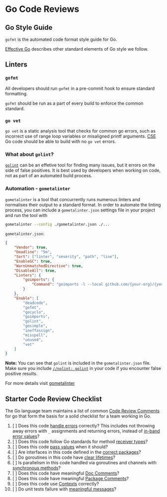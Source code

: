 # Go Code Reviews

## Go Style Guide

```gofmt``` is the automated code format style guide for Go.

[Effective Go](https://golang.org/doc/effective_go.html) describes other standard elements of Go style we follow.

## Linters

### ```gofmt```

All developers should run ```gofmt``` in a pre-commit hook to ensure standard formatting.

```gofmt``` should be run as a part of every build to enforce the common standard.

### ```go vet```

```go vet``` is a static analysis tool that checks for common go errors, such as incorrect use of range loop variables or misaligned printf arguments. [CSE](../CSE.md) Go code should be able to build with no ```go vet``` errors.


### What about ```golint```?

[```golint```](https://github.com/golang/lint) can be an effetive tool for finding many issues, but it errors on the side of false positives. It is best used by developers when working on code, not as part of an automated build process.


### Automation - ```gometalinter```

```gometalinter``` is a tool that concurrently runs numerous linters and normalises their output to a standard format.
In order to automate the linting process, you can include a `gometalinter.json` settings file in your project and run the tool with
```sh 
gometalinter --config ./gometalinter.json ./...
```

`gometalinter.json`:
```json
{
    "Vendor": true,
    "Deadline": "5m",
    "Sort": ["linter", "severity", "path", "line"],
    "EnableGC": true,
    "WarnUnmatchedDirective": true,
    "DisableAll": true,
    "Linters": {
        "goimports": {
            "Command": "goimports -l --local github.com/{your-org}/{your-repo}"
        }
    },
    "Enable": [
        "deadcode",
        "gofmt",
        "gocyclo",
        "goimports",
        "golint",
        "gosimple",
        "ineffassign",
        "misspell",
        "unused",
        "vet"
    ]
}
```

**Note:** You can see that `golint` is included in the `gometalinter.json` file. Make sure you include [`//nolint: golint`](https://github.com/alecthomas/gometalinter#comment-directives) in your code if you encounter false positive results.

For more details visit [gometalinter](https://github.com/alecthomas/gometalinter)

## Starter Code Review Checklist

The Go language team maintains a list of common [Code Review Comments](https://github.com/golang/go/wiki/CodeReviewComments) for go that form the basis for a solid checklist for a team working in Go.

1. [ ] Does this code [handle errors](https://golang.org/doc/effective_go.html#errors) correctly? This includes not throwing away errors with ```_``` assignments and returning errors, instead of [in-band error values](https://github.com/golang/go/wiki/CodeReviewComments#in-band-errors)?
1. [ ] Does this code follow Go standards for method [receiver types](https://github.com/golang/go/wiki/CodeReviewComments#receiver-type)?
1. [ ] Does this code [pass values](https://github.com/golang/go/wiki/CodeReviewComments#pass-values) when it should?
1. [ ] Are interfaces in this code defined in the [correct packages](https://github.com/golang/go/wiki/CodeReviewComments#interfaces)?
1. [ ] Do goroutines in this code have [clear lifetimes](https://github.com/golang/go/wiki/CodeReviewComments#goroutine-lifetimes)?
1. [ ] Is parallelism in this code handled via goroutines and channels with [synchronous methods](https://github.com/golang/go/wiki/CodeReviewComments#synchronous-functions)?
1. [ ] Does this code have meaningful [Doc Comments](https://github.com/golang/go/wiki/CodeReviewComments#doc-comments)?
1. [ ] Does this code have meaningful [Package Comments](https://github.com/golang/go/wiki/CodeReviewComments#package-comments)?
1. [ ] Does this code use [Contexts](https://github.com/golang/go/wiki/CodeReviewComments#contexts) correctly?
1. [ ] Do unit tests failure with [meaningful messages](https://github.com/golang/go/wiki/CodeReviewComments#useful-test-failures)?
